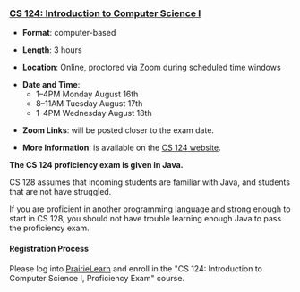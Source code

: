 ### <a name="CS124" class="anchor"></a>[CS 124: Introduction to Computer Science I](https://cs124.cs.illinois.edu/info/proficiency)

* **Format**: computer-based
<!--- -->
* **Length**: 3 hours
<!--- -->
* **Location**: Online, proctored via Zoom during scheduled time windows
<!--- -->
* **Date and Time**:
  * 1&ndash;4PM Monday August 16th
  * 8&ndash;11AM Tuesday August 17th
  * 1&ndash;4PM Wednesday August 18th
<!--- -->
* **Zoom Links**: will be posted closer to the exam date.
<!--- -->
* **More Information**: is available on the [CS 124 website](https://cs124.cs.illinois.edu/info/proficiency/).

<!---
Note that there are two versions of the CS 125 proficiency exam: one with
programming questions and code reading questions in Java
and a second with them in C++.
<!---
Both exams will be given online with proctoring performed over Zoom.
<!---
**If you are a CS major and want to continue to CS 128 you must take the
proficiency exam in Java.**
<!--- -->
**The CS 124 proficiency exam is given in Java.**
<!--- -->
CS 128 assumes that incoming students are familiar with Java, and students that
are not have struggled.
<!--- -->
If you are proficient in another programming language and strong enough to start
in CS 128, you should not have trouble learning enough Java to pass the
proficiency exam.

<!---
Other students may take the proficiency exam in either Java or C++ depending on
which language you are more familiar with.
<!---
**However, you may still not take both in the same semester.**
-->

<!--
Also note that ECE students *must* take
[ECE 220](https://ece.illinois.edu/academics/courses/profile/ECE220)
before taking CS 173 and CS 225.
**ECE students may not take the CS 125 proficiency exam and then continue to CS
173.**
-->

#### Registration Process

Please log into [PrairieLearn](https://www.prairielearn.org/pl) and enroll in
the "CS 124: Introduction to Computer Science I, Proficiency Exam" course.

<!--
To complete the CS 124 proficiency exam you must enroll in the
"CS 125: Introduction to Computer Science, Proficiency Exam" course on PrairieLearn.

<!---
1. Log on to [the CBTF scheduling site](https://cbtf.engr.illinois.edu/sched).
<!---
1. Press the "Add a class" button and add the "Proficiency Exams" course.
<!---
1. Click the "CS 125" exam in the "Proficiency Exams" course and reserve a time.
<!---
1. Log on to [PrairieLearn](https://prairielearn.engr.illinois.edu/) **using your `@illinois.edu` email address**.
We will not give credit to students that take the exam using a non-university email address.
<!---
1. Enroll in the "CS 125: Introduction to Computer Science, Proficiency Exam" course.
<!---
This is the same course with the practice problems and practice exam available publicly.
<!---
1. At the scheduled time, join the Zoom call linked above. A proctor will provide
   the password needed to access the official CS 125 proficiency exam on
   PrairieLearn.

<!---
1. When you visit the testing center the proficiency exam will be visible.
-->

<!--
#### Sign-Up Process: C++ Exam

If you want to take the C++ CS 125 Proficiency Exam please contact
[Geoffrey Challen](mailto:challen@illinois.edu).
<!---
Note that the C++ proficiency exam will not be given at the beginning of the
Spring 2021 semester.
<!---
**And, as a reminder, passing the C++ CS 125 Proficiency Exam does not allow you to continue
on to CS 126.**
<!---
CS majors must take the Java version of the proficiency exam.
-->

